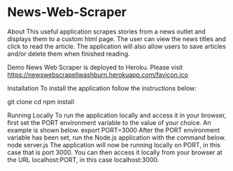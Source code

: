 # News-Web-Scraper


About
This useful application scrapes stories from a news outlet and displays them to a custom html page. The user can view the news titles and click to read the article. The application will also allow users to save articles and/or delete them when finished reading. 


Demo
News Web Scraper is deployed to Heroku. Please visit https://newswebscrapellwashburn.herokuapp.com/favicon.ico

Installation
To install the application follow the instructions below:


git clone 
cd 
npm install


Running Locally
To run the application locally and access it in your browser, 
first set the PORT environment variable to the value of your choice. An example is shown below.
export PORT=3000
After the PORT environment variable has been set, run the Node.js application with the command below.
node server.js
The application will now be running locally on PORT, in this case that is port 3000. You can then access it locally from your browser at the URL localhost:PORT, in this case localhost:3000.




